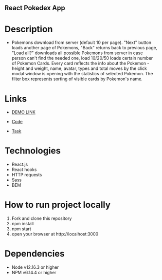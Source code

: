 ## React Pokedex App

# Description
- Pokemons download from server (default 10 per page). "Next" button loads another page of Pokemons, "Back" returns back to previous page, "Load all?" downloads all possible Pokemons from server in case person can't find the needed one, load 10/20/50 loads certain number of Pokemon Cards. Every card reflects the info about the Pokemon - height and weight, name, avatar, types and total moves by the click modal window is opening with the statistics of selected Pokemon. The filter box represents sorting of visible cards by Pokemon's name.

# Links
- [DEMO LINK](https://nazarmatsevych.github.io/pokedex-app)

- [Code](https://github.com/nazarmatsevych/pokedex-app)

- [Task](https://docs.google.com/document/d/1f8ORVRa2ps9dYSv2KuCdhrx6K-CJ-ozRm-AGosAGpbQ/edit)

# Technologies
- React.js
- React hooks
- HTTP requests
- Sass
- BEM

# How to run project locally
1. Fork and clone this repository
2. npm install
3. npm start
4. open your browser at http://localhost:3000

# Dependencies
- Node v12.16.3 or higher
- NPM v6.14.4 or higher
